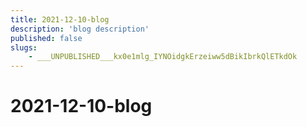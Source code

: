 ```yaml
---
title: 2021-12-10-blog
description: 'blog description'
published: false
slugs:
    - ___UNPUBLISHED___kx0e1mlg_IYNOidgkErzeiww5dBikIbrkQlETkdOk
---
```


# 2021-12-10-blog
